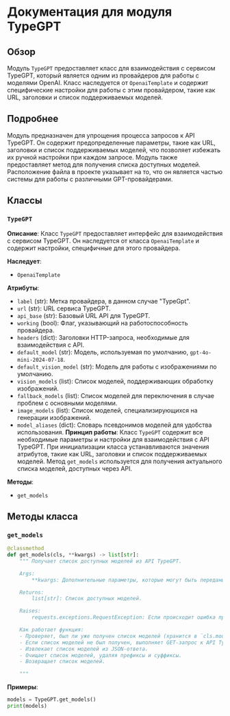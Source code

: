 # Документация для модуля TypeGPT

## Обзор

Модуль `TypeGPT` предоставляет класс для взаимодействия с сервисом TypeGPT, который является одним из провайдеров для работы с моделями OpenAI. Класс наследуется от `OpenaiTemplate` и содержит специфические настройки для работы с этим провайдером, такие как URL, заголовки и список поддерживаемых моделей.

## Подробнее

Модуль предназначен для упрощения процесса запросов к API TypeGPT. Он содержит предопределенные параметры, такие как URL, заголовки и список поддерживаемых моделей, что позволяет избежать их ручной настройки при каждом запросе. Модуль также предоставляет метод для получения списка доступных моделей. Расположение файла в проекте указывает на то, что он является частью системы для работы с различными GPT-провайдерами.

## Классы

### `TypeGPT`

**Описание**: Класс `TypeGPT` предоставляет интерфейс для взаимодействия с сервисом TypeGPT. Он наследуется от класса `OpenaiTemplate` и содержит настройки, специфичные для этого провайдера.

**Наследует**:
- `OpenaiTemplate`

**Атрибуты**:
- `label` (str): Метка провайдера, в данном случае "TypeGpt".
- `url` (str): URL сервиса TypeGPT.
- `api_base` (str): Базовый URL API для TypeGPT.
- `working` (bool): Флаг, указывающий на работоспособность провайдера.
- `headers` (dict): Заголовки HTTP-запроса, необходимые для взаимодействия с API.
- `default_model` (str): Модель, используемая по умолчанию, `gpt-4o-mini-2024-07-18`.
- `default_vision_model` (str): Модель для работы с изображениями по умолчанию.
- `vision_models` (list): Список моделей, поддерживающих обработку изображений.
- `fallback_models` (list): Список моделей для переключения в случае проблем с основными моделями.
- `image_models` (list): Список моделей, специализирующихся на генерации изображений.
- `model_aliases` (dict): Словарь псевдонимов моделей для удобства использования.
**Принцип работы**:
Класс `TypeGPT` содержит все необходимые параметры и настройки для взаимодействия с API TypeGPT. При инициализации класса устанавливаются значения атрибутов, такие как URL, заголовки и список поддерживаемых моделей. Метод `get_models` используется для получения актуального списка моделей, доступных через API.

**Методы**:
- `get_models`

## Методы класса

### `get_models`

```python
@classmethod
def get_models(cls, **kwargs) -> list[str]:
    """ Получает список доступных моделей из API TypeGPT.

    Args:
        **kwargs: Дополнительные параметры, которые могут быть переданы в запрос.

    Returns:
        list[str]: Список доступных моделей.

    Raises:
        requests.exceptions.RequestException: Если происходит ошибка при выполнении HTTP-запроса.

    Как работает функция:
    - Проверяет, был ли уже получен список моделей (хранится в `cls.models`).
    - Если список моделей не был получен, выполняет GET-запрос к API TypeGPT для получения списка моделей.
    - Извлекает список моделей из JSON-ответа.
    - Очищает список моделей, удаляя префиксы и суффиксы.
    - Возвращает список моделей.

    """
```

**Примеры**:

```python
models = TypeGPT.get_models()
print(models)